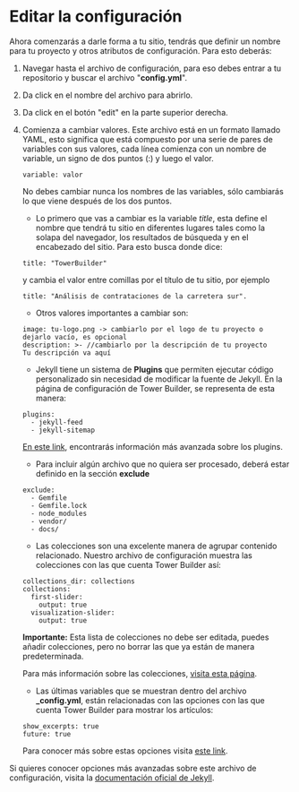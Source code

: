 # Editar la configuración

Ahora comenzarás a darle forma a tu sitio, tendrás que definir un nombre para tu proyecto y otros atributos de configuración. Para esto deberás:

1. Navegar hasta el archivo de configuración, para eso debes entrar a tu repositorio y buscar el archivo "**config.yml**".

2. Da click en el nombre del archivo para abrirlo.

3. Da click en el botón "edit" en la parte superior derecha.

4. Comienza a cambiar valores. Este archivo está en un formato llamado YAML, esto significa que está compuesto por una serie de pares de variables con sus valores, cada línea comienza con un nombre de variable, un signo de dos puntos (:) y luego el valor. 

	```
	variable: valor
	```

	No debes cambiar nunca los nombres de las variables, sólo cambiarás lo que viene después de los dos puntos. 
    
    - Lo primero que vas a cambiar es la variable _title_, esta define el nombre que tendrá tu sitio en diferentes lugares tales como la solapa del navegador, los resultados de búsqueda y en el encabezado del sitio. Para esto busca donde dice:
	
	```
    title: "TowerBuilder" 
	```
    y cambia el valor entre comillas por el título de tu sitio, por ejemplo 
	```
    title: "Análisis de contrataciones de la carretera sur".
	```

	- Otros valores importantes a cambiar son: 

	```
    image: tu-logo.png -> cambiarlo por el logo de tu proyecto o dejarlo vacío, es opcional
    description: >- //cambiarlo por la descripción de tu proyecto 
  	Tu descripción va aquí 
	```

	- Jekyll tiene un sistema de **Plugins**  que permiten ejecutar código personalizado sin necesidad de modificar la fuente de Jekyll. En la página de configuración de Tower Builder, se representa de esta manera:
	```
	plugins:
  	  - jekyll-feed
  	  - jekyll-sitemap
	```

	[En este link](https://jekyllrb.com/docs/plugins/), encontrarás información más avanzada sobre los plugins.

	- Para incluir algún archivo que no quiera ser procesado, deberá estar definido en la sección **exclude**
	```
    exclude:
      - Gemfile
      - Gemfile.lock
      - node_modules
      - vendor/
      - docs/
	```

	- Las colecciones son una excelente manera de agrupar contenido relacionado. Nuestro archivo de configuración muestra las colecciones con las que cuenta Tower Builder así:
	```
    collections_dir: collections
    collections:
      first-slider:
        output: true
      visualization-slider:
        output: true
	```

	**Importante:** Esta lista de colecciones no debe ser editada, puedes añadir colecciones, pero no borrar las que ya están de manera predeterminada.

	Para más información sobre las colecciones, [visita esta página](https://jekyllrb.com/docs/collections/).

	- Las últimas variables que se muestran dentro del archivo **_config.yml**, están relacionadas con las opciones con las que cuenta Tower Builder para mostrar los artículos:
	```
    show_excerpts: true
	future: true
	```
	
	Para conocer más sobre estas opciones visita [este link](https://jekyllrb.com/docs/posts/).

Si quieres conocer opciones más avanzadas sobre este archivo de configuración, visita la [documentación oficial de Jekyll](https://jekyllrb.com/docs/configuration/options/).